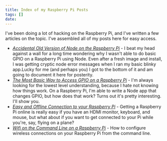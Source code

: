 ```yaml
---
title: Index of my Raspberry Pi Posts
tags: []
date: 
---
```


I've been doing a lot of hacking on the Raspberry Pi, and I've written a few articles on the topic. I've assembled all of my posts here for easy access.

*   [_Accidental Old Version of Node on the Raspberry Pi_](http://codefoster.com/pi-oldnode/) - I beat my head against a wall for a long time wondering why I wasn't able to do basic GPIO on a Raspberry Pi using Node. Even after a fresh image and install, I was getting cryptic node error messages when I ran my basic blinky app.Lucky for me (and perhaps you) I got to the bottom of it and am going to document it here for posterity.
*   [_The Most Basic Way to Access GPIO on a Raspberry Pi_](http://codefoster.com/pi-basicgpio) - I'm always looking for the lowest level understanding, because I hate not knowing how things work. On a Raspberry Pi, I'm able to write a Node app that changes GPIO, but how does that work? Turns out it's pretty interesting. I'll show you.
*   [_Easy and Offline Connection to your Raspberry Pi_](http://codefoster.com/pi-easyoffline) - Getting a Raspberry Pi online is really easy if you have an HDMI monitor, keyboard, and mouse, but what about if you want to get connected to your Pi while you're, say, flying on a plane?
*   [_Wifi on the Command Line on a Raspberry Pi_](http://codefoster.com/pi-wifi/) - How to configure wireless connections on your Raspberry Pi from the command line.